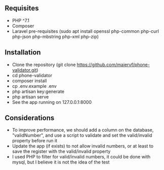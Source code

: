 ## Requisites
- PHP ^7.1
- Composer 
- Laravel pre-requisites (sudo apt install openssl php-common php-curl php-json php-mbstring php-xml php-zip)

## Installation

- Clone the repository (git clone https://github.com/maiervf/phone-validator.git)
- cd phone-validator
- composer install
- cp .env.example .env
- php artisan key:generate
- php artisan serve
- See the app running on 127.0.0.1:8000

## Considerations

- To improve performance, we should add a column on the database, "validNumber", and use a script to validate and set the valid/invalid property before run it
- Update the app (if exists) to not allow invalid numbers, or at least to save the register with the valid/invalid property
- I used PHP to filter for valid/invalid numbers, it could be done with mysql, but I believe it is not the idea of the test
